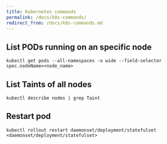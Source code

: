 ```yaml
---
title: Kubernetes commands
permalink: /docs/k8s-commands/
redirect_from: /docs/k8s-commands.md
---
```



## List PODs running on an specific node

```shell
kubectl get pods --all-namespaces -o wide --field-selector spec.nodeName=<node_name>
```

## List Taints of all nodes

```shell
kubectl describe nodes | grep Taint
```

## Restart pod

```shell
kubectl rollout restart daemonset/deployment/statefulset <daemonset/deployment/statefulset>
```
